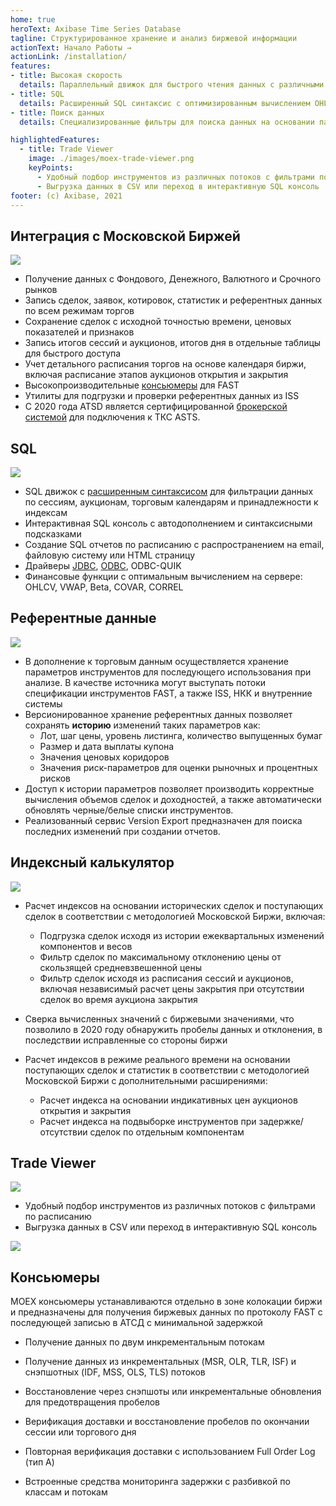 ```yaml
---
home: true
heroText: Axibase Time Series Database
tagline: Структурированное хранение и анализ биржевой информации
actionText: Начало Работы →
actionLink: /installation/
features:
- title: Высокая скорость
  details: Параллельный движок для быстрого чтения данных с различными критериями поиска
- title: SQL
  details: Расширенный SQL синтаксис с оптимизированным вычислением OHLCV агрегатов и средневзвешенных цен
- title: Поиск данных
  details: Специализированные фильтры для поиска данных на основании параметров инструментов, торгового расписания и индексных компонентов

highlightedFeatures:
  - title: Trade Viewer
    image: ./images/moex-trade-viewer.png
    keyPoints:
      - Удобный подбор инструментов из различных потоков с фильтрами по расписанию
      - Выгрузка данных в CSV или переход в интерактивную SQL консоль
footer: (c) Axibase, 2021
---
```




<article class="feature-highlight">

## Интеграция с Московской Биржей

  ![](./images/moex-tqbr-schedule.png)

* Получение данных с Фондового, Денежного, Валютного и Срочного рынков
* Запись сделок, заявок, котировок, статистик и референтных данных по всем режимам торгов
* Сохранение сделок с исходной точностью времени, ценовых показателей и признаков
* Запись итогов сессий и аукционов, итогов дня в отдельные таблицы для быстрого доступа
* Учет детального расписания торгов на основе календаря биржи, включая расписание этапов аукционов открытия и закрытия
* Высокопроизводительные [консьюмеры](#консьюмеры) для FAST
* Утилиты для подгрузки и проверки референтных данных из ISS
* С 2020 года ATSD является сертифицированной [брокерской системой](https://www.moex.com/a1198) для подключения к ТКС ASTS.


</article>
<article class="feature-highlight">

## SQL

![](./images/auto-complete-class.png)

* SQL движок с [расширенным синтаксисом](../sql.md) для фильтрации данных по сессиям, аукционам, торговым календарям и принадлежности к индексам
* Интерактивная SQL консоль с автодополнением и синтаксисными подсказками
* Создание SQL отчетов по расписанию с распространением на email, файловую систему или HTML страницу
* Драйверы [JDBC](https://github.com/axibase/atsd-jdbc), [ODBC](https://github.com/axibase/atsd-odbc), ODBC-QUIK
* Финансовые функции с оптимальным вычислением на сервере: OHLCV, VWAP, Beta, COVAR, CORREL

</article>
<article class="feature-highlight">

## Референтные данные

  ![](./images/moex-version-bonds.png)

* В дополнение к торговым данным осуществляется хранение параметров инструментов для последующего использования при анализе. В качестве источника могут выступать потоки спецификации инструментов FAST, а также ISS, НКК и внутренние системы
* Версионированное хранение референтных данных позволяет сохранять **историю** изменений таких параметров как:
  * Лот, шаг цены, уровень листинга, количество выпущенных бумаг
  * Размер и дата выплаты купона
  * Значения ценовых коридоров
  * Значения риск-параметров для оценки рыночных и процентных рисков
* Доступ к истории параметров позволяет производить корректные вычисления объемов сделок и доходностей, а также автоматически обновлять черные/белые списки инструментов.
* Реализованный сервис Version Export предназначен для поиска последних изменений при создании отчетов.

</article>
<article class="feature-highlight">


## Индексный калькулятор

![](./images/moex-index.png)

* Расчет индексов на основании исторических сделок и поступающих сделок в соответствии с методологией Московской Биржи, включая:

  * Подгрузка сделок исходя из истории ежеквартальных изменений компонентов и весов
  * Фильтр сделок по максимальному отклонению цены от скользящей средневзвешенной цены
  * Фильтр сделок исходя из расписания сессий и аукционов, включая независимый расчет цены закрытия при отсутствии сделок во время аукциона закрытия


* Сверка вычисленных значений с биржевыми значениями, что позволило в 2020 году обнаружить пробелы данных и отклонения, в последствии исправленные со стороны биржи
* Расчет индексов в режиме реального времени на основании поступающих сделок и статистик в соответствии с методологией Московской Биржи с дополнительными расширениями:
  * Расчет индекса на основании индикативных цен аукционов открытия и закрытия
  * Расчет индекса на подвыборке инструментов при задержке/отсутствии сделок по отдельным компонентам

</article>
<article class="feature-highlight">

## Trade Viewer

![](./images/moex-trade-viewer.png)

* Удобный подбор инструментов из различных потоков с фильтрами по расписанию
* Выгрузка данных в CSV или переход в интерактивную SQL консоль


</article>
<article class="feature-highlight">

![](./images/moex-latency.png)

## Консьюмеры

MOEX консьюмеры устанавливаются отдельно в зоне колокации биржи и предназначены для получения биржевых данных по протоколу FAST с последующей записью в АТСД с минимальной задержкой

* Получение данных по двум инкрементальным потокам
* Получение данных из инкрементальных (MSR, OLR, TLR, ISF) и снэпшотных (IDF, MSS, OLS, TLS) потоков
* Восстановление через снэпшоты или инкрементальные обновления для предотвращения пробелов
* Верификация доставки и восстановление пробелов по окончании сессии или торгового дня


* Повторная верификация доставки с использованием Full Order Log (тип А)
* Встроенные средства мониторинга задержки с разбивкой по классам и потокам

</article>
